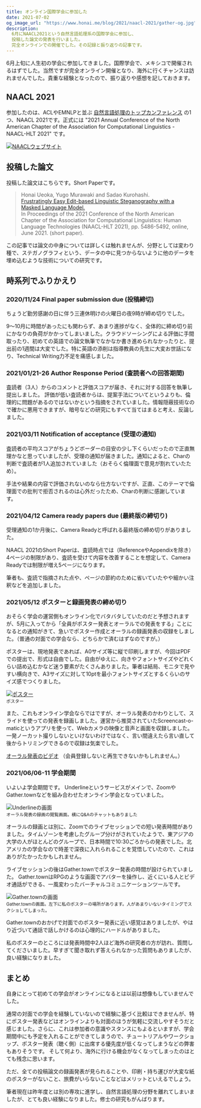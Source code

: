 ```yaml
---
title: オンライン国際学会に参加した
date: 2021-07-02
og_image_url: "https://www.honai.me/blog/2021/naacl-2021/gather-og.jpg"
description:
  6月にNAACL2021という自然言語処理系の国際学会に参加し、
  投稿した論文の発表を行いました。
  完全オンラインでの開催でした。その記録と振り返りの記事です。
---
```

6月上旬に人生初の学会に参加してきました。国際学会で、メキシコで開催されるはずでした。当然ですが完全オンライン開催となり、海外に行くチャンスは訪れませんでした。貴重な経験となったので、振り返りや感想を記しておきます。

## NAACL 2021

参加したのは、ACLやEMNLPと並ぶ [自然言語処理のトップカンファレンス](https://qiita.com/mhangyo/items/4eb5add038d6d4e76c79) の1つ、NAACL 2021です。正式には "2021 Annual Conference of the North American Chapter of the Association for Computational Linguistics - NAACL-HLT 2021" です。

[![NAACLウェブサイト](naacl.jpg)](https://2021.naacl.org/)

## 投稿した論文

投稿した論文はこちらです。Short Paperです。

> Honai Ueoka, Yugo Murawaki and Sadao Kurohashi.<br>
> [Frustratingly Easy Edit-based Linguistic Steganography with a Masked Language Model.](https://aclanthology.org/2021.naacl-main.433/)<br>
> In Proceedings of the 2021 Conference of the North American Chapter of the Association for Computational Linguistics: Human Language Technologies (NAACL-HLT 2021), pp. 5486-5492, online, June 2021. (short paper). 

この記事では論文の中身については詳しくは触れませんが、分野としては変わり種で、ステガノグラフィという、データの中に見つからないように他のデータを埋め込むような技術についての研究です。

## 時系列でふりかえり

### 2020/11/24 **Final paper submission due** (投稿締切)
ちょうど勤労感謝の日に伴う三連休明けの火曜日の夜9時が締め切りでした。

9～10月に時間があったにも関わらず、あまり進捗がなく、全体的に締め切り前にかなりの負荷がかかってしまいました。クラウドソーシングによる評価に手間取ったり、初めての英語での論文執筆でなかなか書き進められなかったりと、提出前の1週間は大変でした。特に英語の添削は指導教員の先生に大変お世話になり、Technical Writing力不足を痛感しました。

### 2021/01/21-26 **Author Response Period** (査読者への回答期間)
査読者（3人）からのコメントと評価スコアが届き、それに対する回答を執筆し提出しました。
評価が低い査読者からは、提案手法についてというよりも、倫理的に問題があるのではないかという指摘をされていました。情報隠蔽技術なので確かに悪用できますが、暗号などの研究にもすべて当てはまると考え、反論しました。

### 2021/03/11 **Notification of acceptance** (受理の通知)
査読者の平均スコアがちょうどボーダーの目安の少し下くらいだったので正直無理かなと思っていましたが、受理の通知が届きました。通知によると、Charの判断で査読者が1人追加されていました（おそらく倫理面で意見が割れていたため）。

手法や結果の内容で評価されないのなら仕方ないですが、正直、このテーマで倫理面での批判で拒否されるのは心外だったため、Charの判断に感謝しています。

### 2021/04/12 **Camera ready papers due** (最終版の締切り)
受理通知の1か月後に、Camera Readyと呼ばれる最終版の締め切りがありました。

NAACL 2021のShort Paperは、査読時点では（ReferenceやAppendixを除き）4ページの制限があり、査読を受けて内容を改善することを想定して、Camera Readyでは制限が増え5ページになります。

筆者も、査読で指摘された点や、ページの節約のために省いていたやや細かい注釈などを追加しました。

### 2021/05/12 **ポスターと録画発表の締め切り**
おそらく学会の運営側もオンライン化でバタバタしていたのだと予想されますが、5月に入ってから「全員がポスター発表とオーラルでの発表をする」ことになるとの通知がきて、急いでポスター作成とオーラルの録画発表の収録をしました。（普通の対面での学会なら、どちらかで済むはずなのですが。）

ポスターは、現地発表であれば、A0サイズ等に縦で印刷しますが、今回はPDFでの提出で、形式は自由でした。自由がゆえに、向きやフォントサイズやどれくらい詰め込むかなど迷う要素がたくさんありました。筆者は結局、モニタで見やすい横向きで、A3サイズに対して10ptを最小フォントサイズとするくらいのサイズ感でつくりました。

[![ポスター](poster.png)](https://cdn.honai.me/other/naacl-2021-poster.pdf)<br>
<small>ポスター</small>

また、これもオンライン学会ならではですが、オーラル発表のかわりとして、スライドを使っての発表を録画しました。運営から推奨されていたScreencast-o-maticというアプリを使って、Webカメラの映像と音声と画面を収録しました。一発ノーカット撮りしないといけないわけではなく、言い間違えたら言い直して後からトリミングできるので収録は気楽でした。

[オーラル発表のビデオ](https://underline.io/lecture/19735-frustratingly-easy-edit-based-linguistic-steganography-with-a-masked-language-model)
（会員登録しないと再生できないかもしれません。）

### 2021/06/06-11 **学会期間**
いよいよ学会期間です。
Underlineというサービスがメインで、ZoomやGather.townなどを組み合わせたオンライン学会となっていました。

![Underlineの画面](underline.jpg)<br>
<small>オーラル発表の録画の閲覧画面。横にQ&Aのチャットもありました</small>

オーラルの録画とは別に、Zoomでのライブセッションでの短い発表時間がありました。タイムゾーンを考慮したグループ分けがされていたようで、東アジアの大学の人がほとんどのグループで、日本時間で10:30ごろからの発表でした。北アメリカの学会なので時差で深夜に入れられることを覚悟していたので、これはありがたかったかもしれません。

ライブセッションの後はGather.townでポスター発表の時間が設けられていました。
Gather.townはRPGのような画面でアバターを操作し、近くにいる人とビデオ通話ができる、一風変わったバーチャルコミュニケーションツールです。

![Gather.townの画面](gather.jpg)<br>
<small>Gather.townの画面。左下に私のポスターの場所があります。人があまりいないタイミングでスクショしてしまった。</small>

Gather.townのおかげで対面でのポスター発表に近い感覚はありましたが、やはり近づいて通話で話しかけるのは心理的にハードルがありました。

私のポスターのところには発表時間中2人ほど海外の研究者の方が訪れ、質問してくださいました。早すぎて聞き取れず答えられなかった質問もありましたが、良い経験になりました。

## まとめ

自身にとって初めての学会がオンラインになるとは以前は想像もしていませんでした。

通常の対面での学会を経験していないので経験に基づく比較はできませんが、特にポスター発表などはオンラインよりも対面のほうが気軽に交流しやすそうだと感じました。さらに、これは参加者の意識やスタンスにもよるといますが、学会期間中にも予定を入れることができてしまうので、チュートリアルやワークショップ、ポスター発表（聴く側）に出席する優先度が低くなってしまうなどの弊害もありそうです。
そして何より、海外に行ける機会がなくなってしまったのはとても残念に思います。

ただ、全ての投稿論文の録画発表が見られることや、印刷・持ち運びが大変な紙のポスターがないこと、旅費がいらないことなどはメリットといえるでしょう。

筆者現在は昨年度とは別の専攻に進学し、自然言語処理の分野を離れてしまいましたが、とても良い経験になりました。修士の研究もがんばります。
